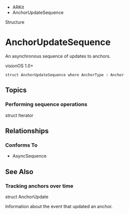 

- ARKit
-  AnchorUpdateSequence 

Structure

# AnchorUpdateSequence

An asynchronous sequence of updates to anchors.

visionOS 1.0+

``` source
struct AnchorUpdateSequence where AnchorType : Anchor
```

## Topics

### Performing sequence operations

struct Iterator

## Relationships

### Conforms To

- AsyncSequence

## See Also

### Tracking anchors over time

struct AnchorUpdate

Information about the event that updated an anchor.


